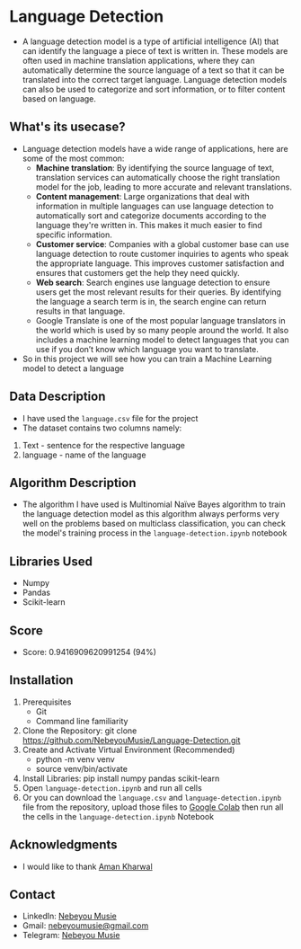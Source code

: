 # Language Detection
 - A language detection model is a type of artificial intelligence (AI) that can identify the language a piece of text is written in.  These models are often used in machine translation applications, where they can automatically determine the source language of a text so that it can be translated into the correct target language.  Language detection models can also be used to categorize and sort information, or to filter content based on language.
   
## What's its usecase?
 - Language detection models have a wide range of applications, here are some of the most common:
    - **Machine translation**:  By identifying the source language of text, translation services can automatically choose the right translation model for the job,  leading to more 
      accurate and relevant translations.
    - **Content management**:  Large organizations that deal with information in multiple languages can use language detection to automatically sort and categorize documents according to 
      the language they're written in. This makes it much easier to find specific information.
    - **Customer service**: Companies with a global customer base can use language detection to route customer inquiries to agents who speak the appropriate language. This improves 
      customer satisfaction and ensures that customers get the help they need quickly.
    - **Web search**: Search engines use language detection to ensure users get the most relevant results for their queries. By identifying the language a search term is in, the search 
      engine can return results in that language.  
    - Google Translate is one of the most popular language translators in the world which is used by so many people around the world. It also includes a machine learning model to detect 
      languages that you can use if you don’t know which language you want to translate.
 - So in this project we will see how you can train a Machine Learning model to detect a language

## Data Description
- I have used the `language.csv` file for the project
- The dataset contains two columns namely:
1. Text - sentence for the respective language
2. language - name of the language

## Algorithm Description
 - The algorithm I have used is Multinomial Naïve Bayes algorithm to train the language detection model as this algorithm always performs very well on the problems based on multiclass classification, you can check the model's training process in the `language-detection.ipynb` notebook

## Libraries Used
 - Numpy
 - Pandas
 - Scikit-learn

## Score
 - Score: 0.9416909620991254 (94%)

## Installation
 1. Prerequisites
    - Git
    - Command line familiarity
 2. Clone the Repository: git clone https://github.com/NebeyouMusie/Language-Detection.git
 3. Create and Activate Virtual Environment (Recommended)
    - python -m venv venv
    - source venv/bin/activate
 4. Install Libraries: pip install numpy pandas scikit-learn
 5. Open `language-detection.ipynb` and run all cells
 6. Or you can download the `language.csv` and `language-detection.ipynb` file from the repository, upload those files to [Google Colab](https://colab.research.google.com/) then run all the cells in the `language-detection.ipynb` Notebook

## Acknowledgments
 - I would like to thank [Aman Kharwal](https://www.linkedin.com/in/aman-kharwal)

## Contact
 - LinkedIn: [Nebeyou Musie](https://www.linkedin.com/in/nebeyou-musie)
 - Gmail: nebeyoumusie@gmail.com
 - Telegram: [Nebeyou Musie](https://t.me/NebeyouMusie)

